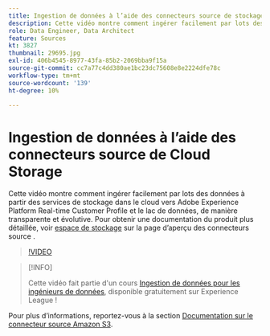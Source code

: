 ```yaml
---
title: Ingestion de données à l’aide des connecteurs source de stockage dans le cloud
description: Cette vidéo montre comment ingérer facilement par lots des données à partir des services de stockage dans le cloud vers Adobe Experience Platform Real-time Customer Profile et le lac de données, de manière transparente et évolutive.
role: Data Engineer, Data Architect
feature: Sources
kt: 3827
thumbnail: 29695.jpg
exl-id: 406b4545-8977-43fa-85b2-2069bba9f15a
source-git-commit: cc7a77c4dd380ae1bc23dc75608e8e2224dfe78c
workflow-type: tm+mt
source-wordcount: '139'
ht-degree: 10%

---
```


# Ingestion de données à l’aide des connecteurs source de Cloud Storage

Cette vidéo montre comment ingérer facilement par lots des données à partir des services de stockage dans le cloud vers Adobe Experience Platform Real-time Customer Profile et le lac de données, de manière transparente et évolutive. Pour obtenir une documentation du produit plus détaillée, voir [espace de stockage](https://experienceleague.adobe.com/docs/experience-platform/sources/home.html?lang=en#cloud-storage) sur la page d’aperçu des connecteurs source .

>[!VIDEO](https://video.tv.adobe.com/v/29695?quality=12&learn=on)

>[!INFO]
>
> Cette vidéo fait partie d&#39;un cours [Ingestion de données pour les ingénieurs de données](https://experienceleague.adobe.com/?recommended=ExperiencePlatform-D-1-2020.1.dataingestion?lang=fr), disponible gratuitement sur Experience League !

Pour plus d’informations, reportez-vous à la section [Documentation sur le connecteur source Amazon S3](https://experienceleague.adobe.com/docs/experience-platform/sources/ui-tutorials/create/cloud-storage/s3.html?lang=fr).
